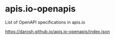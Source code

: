 # apis.io-openapis
List of OpenAPI specifications in apis.io

https://darosh.github.io/apis.io-openapis/index.json
